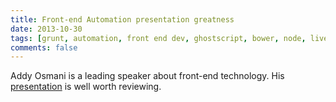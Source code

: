 ```yaml
---
title: Front-end Automation presentation greatness
date: 2013-10-30
tags: [grunt, automation, front end dev, ghostscript, bower, node, livereload, automation, Addy Osmani]
comments: false
---
```


Addy Osmani is a leading speaker about front-end technology. His
[presentation](https://speakerdeck.com/addyosmani/automating-front-end-workflow) is well worth reviewing.

